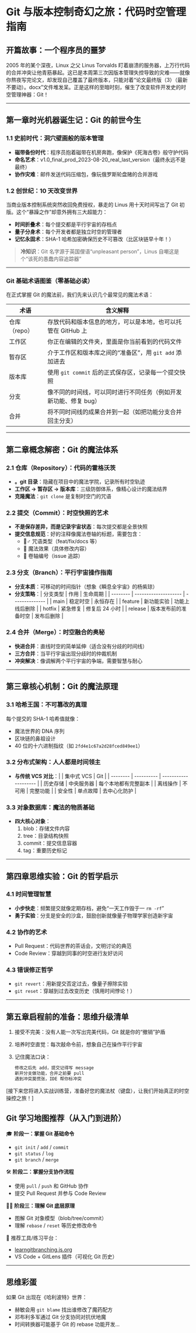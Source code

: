 # Git 与版本控制奇幻之旅：代码时空管理指南

## 开篇故事：一个程序员的噩梦

2005 年的某个深夜，Linux 之父 Linus Torvalds 盯着崩溃的服务器，上万行代码的合并冲突让他青筋暴起。这已是本周第三次因版本管理失控导致的灾难——就像你熬夜写完论文，却发现自己覆盖了最终版本，只能对着“论文最终版（3）（最新不要动）。docx”文件堆发呆。正是这样的至暗时刻，催生了改变软件开发史的时空管理神器：Git！

---

## 第一章时光机器诞生记：Git 的前世今生

### 1.1 史前时代：洞穴壁画般的版本管理

- **磁带备份时代**：程序员抱着磁带在机房奔跑，像保护《死海古卷》般守护代码
- **命名艺术**：v1.0_final_prod_2023-08-20_real_last_version（最终永远不是最终）
- **协作灾难**：邮件发送代码压缩包，像玩俄罗斯轮盘赌的合并游戏

### 1.2 创世纪：10 天改变世界

当商业版本控制系统突然收回免费授权，暴走的 Linus 用十天时间写出了 Git 初版。这个“暴躁之作”却意外拥有三大超能力：

- **时间折叠术**：每个提交都是平行宇宙的存档点
- **量子分身术**：每个开发者都是独立时空的管理者
- **记忆永固术**：SHA-1 哈希加密确保历史不可篡改（比区块链早十年！）

> **冷知识**：Git 名字源于英国俚语“unpleasant person”，Linus 自嘲这是个“该死的愚蠢内容追踪器”

---

### Git 基础术语图鉴（零基础必读）

在正式掌握 Git 的魔法前，我们先来认识几个最常见的魔法术语：

| 术语         | 含义解释                                                                 |
|--------------|--------------------------------------------------------------------------|
| 仓库（repo） | 存放代码和版本信息的地方，可以是本地，也可以托管在 GitHub 上             |
| 工作区       | 你正在编辑的文件夹，里面是你当前看到的代码文件                           |
| 暂存区       | 介于工作区和版本库之间的“准备区”，用 `git add` 添加进去                  |
| 版本库       | 使用 `git commit` 后的正式保存区，记录每一个提交快照                      |
| 分支         | 像不同的时间线，可以同时进行不同任务（例如开发新功能、修复 bug）         |
| 合并         | 将不同时间线的成果合并到一起（如把功能分支合并回主分支）                 |

---

## 第二章概念解密：Git 的魔法体系

### 2.1 仓库（Repository）：代码的霍格沃茨

- **。git 目录**：隐藏在项目中的魔法学院，记录所有时空轨迹
- **工作区 → 暂存区 → 版本库**：三级防御体系，像精心设计的魔法结界
- **克隆魔法**：`git clone` 是复制时空门的咒语

### 2.2 提交（Commit）：时空快照的艺术

- **不是保存差异，而是记录宇宙状态**：每次提交都是全景快照
- **提交信息规范**：好的注释像魔法卷轴的标题，需要包含：
  - 🧙♂️ 咒语类型（feat/fix/docs 等）
  - 🔮 魔法效果（具体修改内容）
  - 📜 卷轴编号（issue 追踪）

### 2.3 分支（Branch）：平行宇宙操作指南

- **分支本质**：可移动的时间指针（想象《瞬息全宇宙》的杨紫琼）
- **分支策略**：| 分支类型 | 作用                 | 生命周期       |
  | -------- | -------------------- | -------------- |
  | main     | 稳定时空             | 永恒存在       |
  | feature  | 新功能实验           | 功能上线后删除 |
  | hotfix   | 紧急修复             | 修复后 24 小时   |
  | release  | 版本发布前的准备时空 | 发布后删除     |

### 2.4 合并（Merge）：时空融合的奥秘

- **快进合并**：直线时空的简单延伸（适合没有分歧的时间线）
- **三方合并**：当平行宇宙出现分歧时的仲裁机制
- **冲突解决**：像调解两个平行宇宙的争端，需要智慧与耐心

---

## 第三章核心机制：Git 的魔法原理

### 3.1 哈希王国：不可篡改的真理

每个提交的 SHA-1 哈希值就像：

- 魔法世界的 DNA 序列
- 区块链的鼻祖设计
- 40 位的十六进制指纹（如 `2fd4e1c67a2d28fced849ee1`）

### 3.2 分布式架构：人人都是时间领主

- **与传统 VCS 对比**：|          | 集中式 VCS  | Git                  |
  | -------- | ---------- | -------------------- |
  | 历史存储 | 中央服务器 | 每个本地都有完整副本 |
  | 离线操作 | 不可用     | 完整功能             |
  | 安全性   | 单点故障   | 去中心化防护         |

### 3.3 对象数据库：魔法的物质基础

- **四大核心对象**：
  1. blob：存储文件内容
  2. tree：目录结构快照
  3. commit：提交信息容器
  4. tag：重要历史标记

---

## 第四章思维实验：Git 的哲学启示

### 4.1 时间管理智慧

- **小步快走**：频繁提交就像定期存档，避免“一天工作毁于一 `rm -rf`”
- **勇于实验**：分支是安全的沙盒，鼓励创新就像量子物理学家创造新宇宙

### 4.2 协作的艺术

- Pull Request：代码世界的茶话会，文明讨论的典范
- Code Review：穿越到同事的时空进行友好访问

### 4.3 错误修正哲学

- `git revert`：用新提交否定过去，像量子擦除实验
- `git reset`：穿越到过去改变历史（慎用时间悖论！）

---

## 第五章启程前的准备：思维升级清单

1. 接受不完美：没有人能一次写出完美代码，Git 就是你的“撤销”护盾
2. 培养时空直觉：每次敲命令前，想象自己在操作平行宇宙
3. 记住魔法口诀：

   ```bash
   修改之后先 add，提交记得写 message
   新开分支做功能，合并之前要 pull
   遇到冲突莫慌张，IDE 帮你标冲突
   ```

[接下来您将进入实战训练营，准备好您的魔法杖（键盘），让我们开始真正的时空操控之旅！]

## Git 学习地图推荐（从入门到进阶）

🎓 **阶段一：掌握 Git 基础命令**

- `git init` / `add` / `commit`
- `git status` / `log`
- `git branch` / `merge`

🛠️ **阶段二：掌握分支协作流程**

- 使用 `pull` / `push` 和 GitHub 协作
- 提交 Pull Request 并参与 Code Review

🧙‍♀️ **阶段三：理解 Git 底层原理**

- 图解 Git 对象模型（blob/tree/commit）
- 理解 `rebase` / `reset` 等历史修改命令

📘 推荐工具/练习平台：

- [learngitbranching.js.org](https://learngitbranching.js.org/)
- VS Code + GitLens 插件（可视化 Git 历史）

---

## 思维彩蛋

如果 Git 出现在《哈利波特》世界：

- 赫敏会用 `git blame` 找出谁修改了魔药配方
- 邓布利多军通过 Git 分支协同对抗伏地魔
- 时间转换器可能基于 Git 的 rebase 功能开发...
